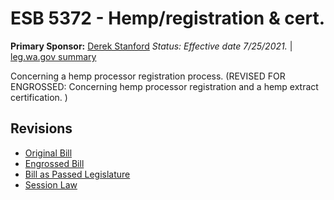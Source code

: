 # ESB 5372 - Hemp/registration & cert.
**Primary Sponsor:** [Derek Stanford](/person/leg/derek.stanford.md)
*Status: Effective date 7/25/2021.* | [leg.wa.gov summary](https://app.leg.wa.gov/billsummary?BillNumber=5372&Year=2021)

Concerning a hemp processor registration process. (REVISED FOR ENGROSSED: Concerning hemp processor registration and a hemp extract certification. )

## Revisions
* [Original Bill](1/)
* [Engrossed Bill](1/)
* [Bill as Passed Legislature](1/)
* [Session Law](1/)